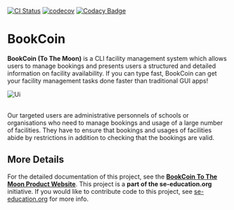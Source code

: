 [![CI Status](https://github.com/AY2021S2-CS2103-W17-3/tp/workflows/Java%20CI/badge.svg)](https://github.com/AY2021S2-CS2103-W17-3/tp/actions)
[![codecov](https://codecov.io/gh/AY2021S2-CS2103-W17-3/tp/branch/master/graph/badge.svg)](https://codecov.io/gh/AY2021S2-CS2103-W17-3/tp)
[![Codacy Badge](https://app.codacy.com/project/badge/Grade/a1823386a8874cd693cec9cd260bd747)](https://www.codacy.com/gh/AY2021S2-CS2103-W17-3/tp/dashboard?utm_source=github.com&amp;utm_medium=referral&amp;utm_content=AY2021S2-CS2103-W17-3/tp&amp;utm_campaign=Badge_Grade)

# BookCoin

**BookCoin (To The Moon)** is a CLI facility management system which allows users to manage bookings and presents users a structured and detailed information on facility availability. If you can type fast, BookCoin can get your facility management tasks done faster than traditional GUI apps!
<br>

![Ui](docs/images/Ui.png)

  <br>
Our targeted users are administrative personnels of schools or organisations who need to manage bookings and usage of a large number of facilities. They have to ensure that bookings and usages of facilities abide by restrictions in addition to checking that the bookings are valid.
  <br>
  
## More Details

For the detailed documentation of this project, see the **[BookCoin To The Moon Product Website](https://ay2021s2-cs2103-w17-3.github.io/tp/)**.
This project is a **part of the se-education.org** initiative. If you would like to contribute code to this project, see [se-education.org](https://se-education.org#https://se-education.org/#contributing) for more info.
